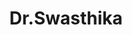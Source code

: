 ---
layout: doctor
profilePic : https://firebasestorage.googleapis.com/v0/b/dr-appointment-booking-app.appspot.com/o/ForPrac360%2Flogo.jpeg?alt=media&token=2a711c2b-50d4-4a92-aedf-f873c8e05df3&_gl=1*k9avfj*_ga*MTM3OTExNTkyMi4xNjk4MjIxMjY4*_ga_CW55HF8NVT*MTY5ODUwMzYzNC4xMy4xLjE2OTg1MDM2NTcuMzcuMC4w
title: Dr.Swasthika
specialties: ENT specialist,Dermatologist
description: Test
yearsOfExp: 12
location: Srinagar
contact: 7448533599
hospitalName: Thamarai Hospital
avl_days: Madurai
_id: 6670157e68fd92397090b603
---